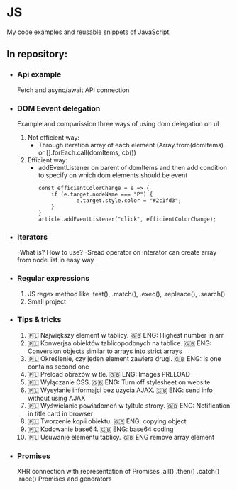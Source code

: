 # JS
My code examples and reusable snippets of JavaScript.

## In repository:
- ### Api example
	Fetch and async/await API connection
- ### DOM Eevent delegation
	Example and comparission three ways of using dom delegation on ul
	1. Not efficient way: 
		- Through iteration array of each element (Array.from(domItems) or [].forEach.call(domItems, cb())
	2. Efficient way:
		- addEventListener on parent of domItems and then add condition to specify on which dom elements should be event
			```
			const efficientColorChange = e => {
				if (e.target.nodeName === "P") {
						e.target.style.color = "#2c1fd3";
				}
			}
			article.addEventListener("click", efficientColorChange);
			```
- ### Iterators
    -What is? How to use?
    -Sread operator on interator can create array from node list in easy way
- ### Regular expressions
	1. JS regex method like .test(), .match(), .exec(), .repleace(), .search()
	2. Small project

- ### Tips & tricks
  1. :poland: Największy element w tablicy.                     :uk: ENG: Highest number in arr
  2. :poland: Konwerjsa obiektów tablicopodbnych na tablice.    :uk: ENG: Conversion objects similar to arrays into strict arrays
  3. :poland: Określenie, czy jeden element zawiera drugi.      :uk: ENG: Is one contains second one
  4. :poland: Preload obrazów w tle.                            :uk: ENG: Images PRELOAD
  5. :poland: Wyłączanie CSS.                                   :uk: ENG: Turn off  stylesheet on website
  6. :poland: Wysyłanie informajci bez użycia AJAX.             :uk: ENG: send info without using AJAX
  7. :poland: Wyświelanie powiadomeń w tyltule strony. 					:uk: ENG: Notification in title card in browser
  8. :poland: Tworzenie kopii obiektu. 													:uk: ENG: copying object
  9. :poland: Kodowanie base64. 																:uk: ENG: base64 coding
  10. :poland: Usuwanie elementu tablicy. 											:uk: ENG remove array element
  
- ### Promises
	XHR connection with representation of Promises .all() .then() .catch() .race()
	Promises and generators
